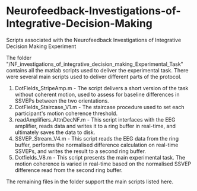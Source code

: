# Neurofeedback-Investigations-of-Integrative-Decision-Making
Scripts associated with the Neurofeedback Investigations of Integrative Decision Making Experiment

The folder "/NF_investigations_of_integrative_decision_making_Experimental_Task" contains all the matlab scripts used to deliver the experimental task. 
There were several main scripts used to deliver different parts of the protocol. 

1. DotFields_StripeAmp.m - The script delivers a short version of the task without coherent motion, used to assess for baseline differences in SSVEPs between the two orientations. 
2. DotFields_Staircase_V1.m - The staircase procedure used to set each participant's motion coherence threshold. 
3. readAmplifiers_AttnDecNF.m - This script interfaces with the EEG amplifier, reads data and writes it to a ring buffer in real-time, and ultimately saves the data to disk. 
4. SSVEP_Stream_V4.m - This script reads the EEG data from the ring buffer, performs the normalised difference calculation on real-time SSVEPs, and writes the result to a second ring buffer. 
5. Dotfields_V8.m - This script presents the main experimental task. The motion coherence is varied in real-time based on the normalised SSVEP difference read from the second ring buffer. 

The remaining files in the folder support the main scripts listed here. 
